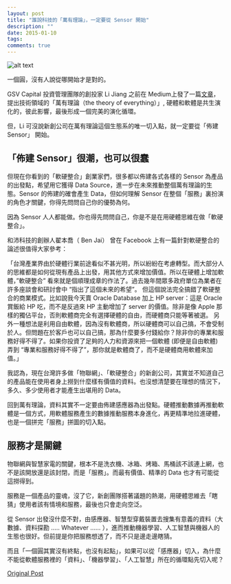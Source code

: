 ```yaml
---
layout: post
title: "誰說科技的「萬有理論」，一定要從 Sensor 開始"
description: ""
date: 2015-01-10
tags: 
comments: true
---
```


![alt text](https://i.imgur.com/p1aIdy1.jpg "Logo Title Text 1")


一個圓，沒有人說從哪開始才是對的。

GSV Capital 投資管理團隊的創投家 Li Jiang 之前在 Medium上發了一篇[文章](https://medium.com/global-silicon-valley/the-theory-of-everything-in-technology-c9275f0faf5d)，提出技術領域的「萬有理論（the theory of everything）」, 硬體和軟體是共生演化的，彼此影響，最後形成一個完美的演化循環。

但，Li 可沒說新創公司在萬有理論這個生態系的唯一切入點，就一定要從「佈建 Sensor」 開始。

## 「佈建 Sensor」很潮，也可以很蠢

但現在你看到的「軟硬整合」創業家們，很多都以佈建各式各樣的 Sensor 為產品的出發點，希望用它獲得 Data Source，進一步在未來推動整個萬有理論的生態。Sensor 的佈建的確會產生 Data，但如何理解 Sensor 在整個「服務」裏扮演的角色才關鍵，你得先問問自己你的優勢為何。

因為 Sensor 人人都能做。你也得先問問自己，你是不是在用硬體思維在做「軟硬整合」。

和沛科技的創辦人翟本喬（ Ben Jai） 曾在 Facebook 上有一篇針對軟硬整合的論述很值得大家參考：

「台灣產業界由於硬體行業前途看似不甚光明，所以紛紛在考慮轉型。而大部分人的思維都是如何從現有產品上出發，用其他方式來增加價值。所以在硬體上增加軟體，”軟硬整合” 看來就是個順理成章的作法了。過去幾年間眾多政府單位為業者在許多座談會和研討會中 “指出了這個未來的希望”。
但這個說法完全搞錯了軟硬整合的商業模式。比如說我今天賣 Oracle Database 加上 HP server：這是 Oracle 賞飯給 HP 吃，而不是反過來 HP 主動增加了 server 的價值。除非是像 Apple 那樣的獨佔平台，否則軟體商完全有選擇硬體的自由，而硬體商只能等著被選。
另外一種想法是利用自由軟體，因為沒有軟體商，所以硬體商可以自己搞，不會受制於人。但問題在於客戶也可以自己搞，那為什麼要多付錢給你？除非你的專業和服務好得不得了。如果你投資了足夠的人力和資源來把一個軟體 (即便是自由軟體) 弄到 “專業和服務好得不得了”，那你就是軟體商了，而不是硬體商用軟體來加值。」

我認為，現在台灣許多做「物聯網」、「軟硬整合」的新創公司，其實並不知道自己的產品能在使用者身上撈到什麼樣有價值的資料。也沒想清楚要在理想的情況下，多久、多少使用者才能產生出堪用的 Data。

回到萬有理論，資料其實不一定要由佈建感應器為出發點。硬體推動數據再推動軟體是一個方式，用軟體服務產生的數據推動服務本身進化，再更精準地拉進硬體，也是一個拼完「服務」拼圖的切入點。

## 服務才是關鍵

物聯網與智慧家電的關鍵，根本不是洗衣機、冰箱、烤箱、馬桶該不該連上網，也不是該開放還是該封閉，而是「服務」。而最有價值、精準的 Data 也才有可能從這撈得到。

服務是一個產品的靈魂，沒了它，新創團隊搭著議題的熱潮，用硬體思維去「瞎猜」使用者該有情境和服務，最後也只會走向空泛。

從 Sensor 出發沒什麼不對，由感應器、智慧型穿戴裝置去搜集有意義的資料（大數據、資料探勘 ….. Whatever …… ），進而推動機器學習、人工智慧與機器人的生態也很好。但前提是你把服務想透了，而不只是邊走邊瞎猜。

而且「一個圓其實沒有終點，也沒有起點」，如果可以從「感應器」切入，為什麼不能從軟體服務裡的「資料」、「機器學習」、「人工智慧」所在的循環點先切入呢？

[Original Post](https://medium.com/@allenleein/sensor-f66b6a9eccac)
